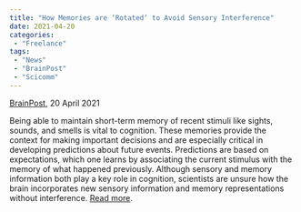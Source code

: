 ```yaml
---
title: "How Memories are ‘Rotated’ to Avoid Sensory Interference"
date: 2021-04-20
categories:
 - "Freelance"
tags:
 - "News"
 - "BrainPost" 
 - "Scicomm"
---
```


<!--more-->

[BrainPost](https://www.brainpost.co/), 20 April 2021

Being able to maintain short-term memory of recent stimuli like sights, sounds, and smells is vital to cognition. These memories provide the context for making important decisions and are especially critical in developing predictions about future events. Predictions are based on expectations, which one learns by associating the current stimulus with the memory of what happened previously. Although sensory and memory information both play a key role in cognition, scientists are unsure how the brain incorporates new sensory information and memory representations without interference. [Read more](https://www.brainpost.co/weekly-brainpost/2021/4/20/how-memories-are-protected-from-sensory-interference).  